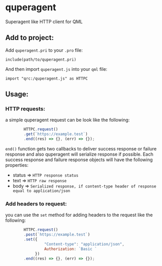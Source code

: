 # quperagent
Superagent like HTTP client for QML


## Add to project:
Add `quperagent.pri` to your `.pro` file:

`include(path/to/quperagent.pri)`

And then import `quperagent.js` into your `qml` file:

`import "qrc:/quperagent.js" as HTTPC`

## Usage:
### HTTP requests:
a simple quperagent request can be look like the following:
```javascript
        HTTPC.request()
        .get(`https://example.test`)
        .end((res) => {}, (err) => {});
```
`end()` function gets two callbacks to deliver success response or failure response and also quperagent will serialize response if possible.
Each success response and failure response objects will have the following properties:
* status => `HTTP response status`
* text => `HTTP raw response`
* body => `Serialized response, if content-type header of response equal to application/json`

### Add headers to request:
you can use the `set` method for adding headers to the request like the following:
```javascript
        HTTPC.request()
        .post(`https://example.test`)
        .set({
                 "Content-type": "application/json",
                 Authorization: `Basic `
             })
        .end((res) => {}, (err) => {});
```
